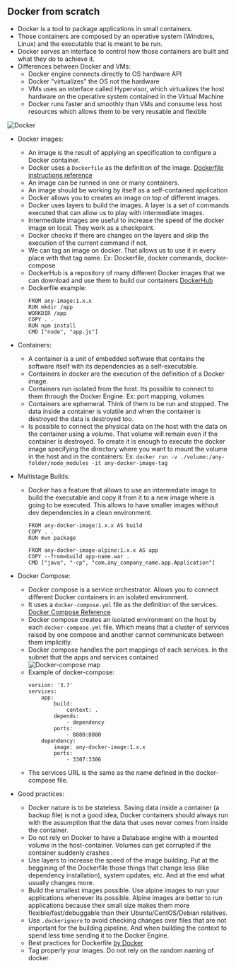 ## Docker from scratch

* Docker is a tool to package applications in small containers.
* Those containers are composed by an operative system (Windows, Linux) and the executable that is meant to be run.
* Docker serves an interface to control how those containers are built and what they do to achieve it.
* Differences between Docker and VMs:
    * Docker engine connects directly to OS hardware API
    * Docker "virtualizes" the OS not the hardware
    * VMs uses an interface called Hypervisor, which virtualizes the host hardware on the operative system contained in the Virtual Machine
    * Docker runs faster and smoothly than VMs and consume less host resources which allows them to be very reusable and flexible

![Docker](https://www.itdo.com/blog/content/images/2019/02/comparacion-container-docker_By_0WBFrV.jpg)


* Docker images:
    * An image is the result of applying an specification to configure a Docker container.
    * Docker uses a ``Dockerfile`` as the definition of the image. [Dockerfile instructions reference](https://docs.docker.com/engine/reference/builder/)
    * An image can be runned in one or many containers.
    * An image should be working by itself as a self-contained application
    * Docker allows you to creates an image on top of different images.
    * Docker uses layers to build the images. A layer is a set of commands executed that can allow us to play with intermediate images.
    * Intermediate images are useful to increase the speed of the docker image on local. They work as a checkpoint.
    * Docker checks if there are changes on the layers and skip the execution of the current command if not.
    * We can tag an image on docker. That allows us to use it in every place with that tag name. Ex: Dockerfile, docker commands, docker-compose
    * DockerHub is a repository of many different Docker images that we can download and use them to build our containers [DockerHub](http://hub.docker.com)
    * Dockerfile example:
        ```
        FROM any-image:1.x.x
        RUN mkdir /app
        WORKDIR /app
        COPY . .
        RUN npm install
        CMD ["node", "app.js"]
        ```
    
* Containers:
    * A container is a unit of embedded software that contains the software itself with its dependencies as a self-executable.
    * Containers in docker are the execution of the definition of a Docker image.
    * Containers run isolated from the host. Its possible to connect to them through the Docker Engine. Ex: port mapping, volumes
    * Containers are ephemeral. Think of them to be run and stopped. The data inside a container is volatile and when the container is destroyed the data is destroyed too.
    * Is possible to connect the physical data on the host with the data on the container using a volume. That volume will remain even if the container is destroyed. To create it is enough to execute the docker image specifying the directory where you want to mount the volume in the host and in the containers: Ex: `docker run -v ./volume:/any-folder/node_modules -it any-docker-image-tag`

* Multistage Builds:
    * Docker has a feature that allows to use an intermediate image to build the executable and copy it from it to a new image where is going to be executed. This allows to have smaller images without dev dependencies in a clean environment.
        ```
        FROM any-docker-image:1.x.x AS build
        COPY . .
        RUN mvn package
        
        FROM any-docker-image-alpine:1.x.x AS app
        COPY --from=build app-name.war .
        CMD ["java", "-cp", "com.any_company_name.app.Application"]
        ```

* Docker Compose:
    * Docker compose is a service orchestrator. Allows you to connect different Docker containers in an isolated environment.
    * It uses a ``docker-compose.yml`` file as the definition of the services. [Docker Compose Reference](https://docs.docker.com/compose/compose-file/)
    * Docker compose creates an isolated environment on the host by each `docker-compose.yml` file. Which means that a cluster of services raised by one compose and another cannot communicate between them implicitly.
    * Docker compose handles the port mappings of each services. In the subnet that the apps and services contained 
    ![Docker-compose map](http://www.patricksoftwareblog.com/wp-content/uploads/2017/06/Docker-Application-Architecture-2.png)
    * Example of docker-compose:
        ```
        version: '3.7'
        services:
            app:
                build:
                    context: .
                depends:
                    - dependency
                ports:
                    - 8080:8080
            dependency:
                image: any-docker-image:1.x.x
                ports:
                    - 3307:3306
        ```
    * The services URL is the same as the name defined in the docker-compose file.
    
* Good practices:
    * Docker nature is to be stateless. Saving data inside a container (a backup file) is not a good idea, Docker containers should always run with the assumption that the data that uses never comes from inside the container.
    * Do not rely on Docker to have a Database engine with a mounted volume in the host-container. Volumes can get corrupted if the container suddenly crashes .
    * Use layers to increase the speed of the image building. Put at the beggining of the Dockerfile those things that change less (like dependency installation), system updates, etc. And at the end what usually changes more.
    * Build the smallest images possible. Use alpine images to run your applications whenever its possible. Alpine images are better to run applications because their small size makes them more flexible/fast/debuggable than their Ubuntu/CentOS/Debian relatives.
    * Use `.dockerignore` to avoid checking changes over files that are not important for the building pipeline. And when building the context to spend less time sending it to the Docker Engine.
    * Best practices for Dockerfile [by Docker](https://docs.docker.com/develop/develop-images/dockerfile_best-practices/)
    * Tag properly your images. Do not rely on the random naming of docker.
